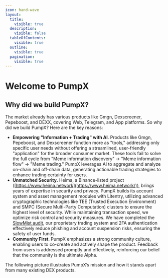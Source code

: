 ```yaml
---
icon: hand-wave
layout:
  title:
    visible: true
  description:
    visible: false
  tableOfContents:
    visible: true
  outline:
    visible: true
  pagination:
    visible: true
---
```


# Welcome to PumpX

## Why did we build PumpX?

The market already has various products like Gmgn, Dexscreener, Pepeboost, and DEXX, covering Web, Telegram, and App platforms. So why did we build PumpX? Here are the key reasons:

* **Empowering "Information + Trading" with AI**. Products like Gmgn, Pepeboost, and Dexscreener function more as "tools," addressing only specific user needs without offering a streamlined, user-friendly "application" for the broader consumer market. These tools fail to solve the full cycle from "Meme information discovery" → "Meme information flow" → "Meme trading." PumpX leverages AI to aggregate and analyze on-chain and off-chain data, generating actionable trading strategies to enhance trading certainty for users.
* **Unmatched Security.** Heima, a Binance-listed project ([https://www.heima.network](https://www.heima.network/)), brings years of expertise in security and privacy. PumpX builds its account system and asset management modules with Litentry, utilizing advanced cryptographic technologies like TEE (Trusted Execution Environment) and SMPC (Secure Multi-Party Computation) clusters to ensure the highest level of security. While maintaining transaction speed, we optimize risk control and security measures. We have completed the [SlowMist audit](https://3820447269-files.gitbook.io/~/files/v0/b/gitbook-x-prod.appspot.com/o/spaces%2FTaG6KeHpkB3eqdZnqflw%2Fuploads%2FLXLjZIzX3Mt47MY1IJcv%2FPumpX-SlowMist%20Audit%20Report.pdf?alt=media\&token=e589f76a-ef9b-4eaa-a96c-50462f044ce4), our proprietary trading system and 2FA authentication effectively reduce phishing and account suspension risks, ensuring the safety of user funds.
* **Community First**. PumpX emphasizes a strong community culture, enabling users to co-create and actively shape the product. Feedback from users is addressed promptly and effectively, reinforcing our belief that the community is the ultimate Alpha.

The following picture illustrates PumpX’s mission and how it stands apart from many existing DEX products.

<figure><img src=".gitbook/assets/2-engpump.png" alt=""><figcaption></figcaption></figure>
